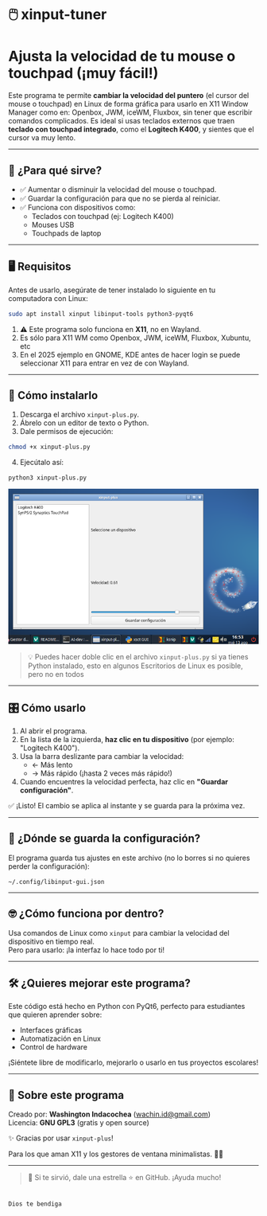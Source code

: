 # 🖱️ xinput-tuner

# Ajusta la velocidad de tu mouse o touchpad (¡muy fácil!)

Este programa te permite **cambiar la velocidad del puntero** (el cursor del mouse o touchpad) en Linux de forma gráfica para usarlo en X11 Window Manager como en: Openbox, JWM, iceWM, Fluxbox, sin tener que escribir comandos complicados. Es ideal si usas teclados externos que traen **teclado con touchpad integrado**, como el **Logitech K400**, y sientes que el cursor va muy lento.

---

## 🎯 ¿Para qué sirve?

- ✅ Aumentar o disminuir la velocidad del mouse o touchpad.
- ✅ Guardar la configuración para que no se pierda al reiniciar.
- ✅ Funciona con dispositivos como:
  - Teclados con touchpad (ej: Logitech K400)
  - Mouses USB
  - Touchpads de laptop

---

## 🖥️ Requisitos

Antes de usarlo, asegúrate de tener instalado lo siguiente en tu computadora con Linux:

```bash
sudo apt install xinput libinput-tools python3-pyqt6
```

1. ⚠️ Este programa solo funciona en **X11**, no en Wayland.  
2. Es sólo para X11 WM como Openbox, JWM, iceWM, Fluxbox, Xubuntu, etc
3. En el 2025 ejemplo en GNOME, KDE antes de hacer login se puede seleccionar X11 para entrar en vez de con Wayland.


---

## 🚀 Cómo instalarlo

1. Descarga el archivo `xinput-plus.py`.
2. Ábrelo con un editor de texto o Python.
3. Dale permisos de ejecución:

```bash
chmod +x xinput-plus.py
```

4. Ejecútalo así:

```bash
python3 xinput-plus.py
```

![](vx_images/403085416299084.png)

> 💡 Puedes hacer doble clic en el archivo `xinput-plus.py` si ya tienes Python instalado, esto en algunos Escritorios de Linux es posible, pero no en todos

---

## 🎛️ Cómo usarlo

1. Al abrir el programa.
2. En la lista de la izquierda, **haz clic en tu dispositivo** (por ejemplo: "Logitech K400").
3. Usa la barra deslizante para cambiar la velocidad:
   - ← Más lento
   - → Más rápido (¡hasta 2 veces más rápido!)
4. Cuando encuentres la velocidad perfecta, haz clic en **"Guardar configuración"**.

✅ ¡Listo! El cambio se aplica al instante y se guarda para la próxima vez.

---

## 💾 ¿Dónde se guarda la configuración?

El programa guarda tus ajustes en este archivo (no lo borres si no quieres perder la configuración):

```
~/.config/libinput-gui.json
```

---

## 🤓 ¿Cómo funciona por dentro?

Usa comandos de Linux como `xinput` para cambiar la velocidad del dispositivo en tiempo real.  
Pero para usarlo: ¡la interfaz lo hace todo por ti!

---

## 🛠️ ¿Quieres mejorar este programa?

Este código está hecho en Python con PyQt6, perfecto para estudiantes que quieren aprender sobre:
- Interfaces gráficas
- Automatización en Linux
- Control de hardware

¡Siéntete libre de modificarlo, mejorarlo o usarlo en tus proyectos escolares!

---

## 🙌 Sobre este programa

Creado por: **Washington Indacochea** (wachin.id@gmail.com)  
Licencia: **GNU GPL3** (gratis y open source)

✨ Gracias por usar `xinput-plus`!  

Para los que aman X11 y los gestores de ventana minimalistas. 👀💙

---

> 🌟 Si te sirvió, dale una estrella ⭐ en GitHub. ¡Ayuda mucho!
```

Dios te bendiga